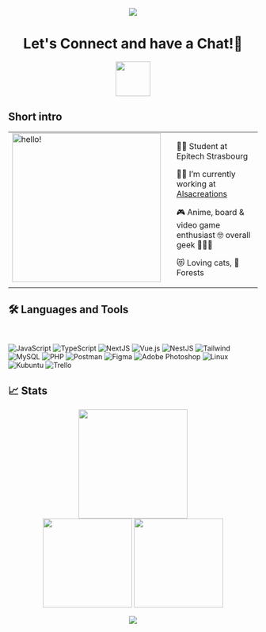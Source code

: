 <p align="center">
  <img src="https://capsule-render.vercel.app/api?type=waving&height=100&color=gradient"/>
</p>

<h1 align="center">
  Let's Connect and have a Chat!💬
</h1>
<p align="center">
<a href="https://www.linkedin.com/in/colette-oswald/">
  <img height="70" src="https://github.com/Leily67/Leily67/assets/80968016/9f4e0f00-cefa-4491-b8ff-2639477e4f71"/>

</a>
</p>

## **Short intro**
<table align=center style="border:none">
<tr>
  <td style="vertical-align: top">
    <img width="300" alt="hello!" src="https://media1.tenor.com/images/72c9b849aa10b222371ebb99a6b1896a/tenor.gif" >
  </td>
  <td>
  </td>
  <td>

👩‍🏫  Student at Epitech Strasbourg

👩‍💻  I’m currently working at [Alsacreations](https://www.alsacreations.fr/)

🎮  Anime, board & video game enthusiast 🤓 overall geek 👩🏻‍🎤

😻  Loving cats, 🌳 Forests

  </td>
</tr>
</table>


## **🛠️ Languages and Tools**
<br>


![JavaScript](https://img.shields.io/badge/javascript-%23323330.svg?style=for-the-badge&logo=javascript&logoColor=%23F7DF1E)
![TypeScript](https://img.shields.io/badge/typescript-%23007ACC.svg?style=for-the-badge&logo=typescript&logoColor=white)
![NextJS](https://img.shields.io/badge/next.js-000000?style=for-the-badge&logo=nextdotjs&logoColor=white)
![Vue.js](https://img.shields.io/badge/vuejs-%2335495e.svg?style=for-the-badge&logo=vuedotjs&logoColor=%234FC08D)
![NestJS](https://img.shields.io/badge/nestjs-%23E0234E.svg?style=for-the-badge&logo=nestjs&logoColor=white)
![Tailwind](https://img.shields.io/badge/Tailwind_CSS-38B2AC?style=for-the-badge&logo=tailwind-css&logoColor=white)
![MySQL](https://img.shields.io/badge/MySQL-005C84?style=for-the-badge&logo=mysql&logoColor=white)
![PHP](https://img.shields.io/badge/php-%23777BB4.svg?style=for-the-badge&logo=php&logoColor=white)
![Postman](https://img.shields.io/badge/Postman-FF6C37?style=for-the-badge&logo=Postman&logoColor=white)
![Figma](https://img.shields.io/badge/figma-%23F24E1E.svg?style=for-the-badge&logo=figma&logoColor=white)
![Adobe Photoshop](https://img.shields.io/badge/adobe%20photoshop-%2331A8FF.svg?style=for-the-badge&logo=adobe%20photoshop&logoColor=white)
![Linux](https://img.shields.io/badge/Linux-FCC624?style=for-the-badge&logo=linux&logoColor=black)
![Kubuntu](https://img.shields.io/badge/-KUbuntu-%230079C1?style=for-the-badge&logo=kubuntu&logoColor=white)
![Trello](https://img.shields.io/badge/Trello-%23026AA7.svg?style=for-the-badge&logo=Trello&logoColor=white)
<br>  

## **📈 Stats**

<div align="center">
    <picture>
        <img src="https://streak-stats.demolab.com?user=leily67&hide_border=true&background=00000000&theme=radical" height="220px"/>
    </picture>
</div>

<div align="center">
    <picture>
        <img src="https://github-readme-stats.vercel.app/api?username=leily67&show_icons=true&count_private=true&custom_title=Leily's%20GitHub%20Stats&hide_border=true&theme=radical&bg_color=00000000&hide=issues" height="180px"/>
    </picture>
    <picture>
        <img src="https://github-readme-stats.vercel.app/api/top-langs/?username=leily67&layout=compact&hide_border=true&langs_count=10&exclude_repo=TIMEG&theme=radical&bg_color=00000000&hide=php,html" height="180px"/>
    </picture>
</div>



<p align="center">
  <img src="https://capsule-render.vercel.app/api?type=waving&height=100&color=gradient&fontSize=60&fontColor=F5EEE6&section=footer"/>
</p>
